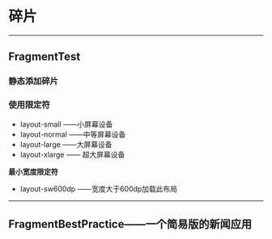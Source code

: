 # 碎片


-----
## FragmentTest
### 静态添加碎片
### 使用限定符
* layout-small  ——小屏幕设备
* layout-normal  ——中等屏幕设备
* layout-large  ——大屏幕设备
* layout-xlarge —— 超大屏幕设备

**最小宽度限定符**

* layout-sw600dp  ——宽度大于600dp加载此布局



-----

## FragmentBestPractice——一个简易版的新闻应用
